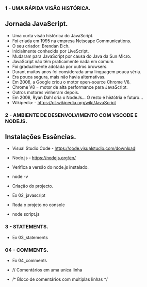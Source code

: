 ### 1 - UMA RÁPIDA VISÃO HISTÓRICA.
## Jornada JavaScript.
- Uma curta visão histórica do JavaScript.
- Foi criada em 1995 na empresa Netscape Communications.
- O seu criador: Brendan Eich.
- Inicialmente conhecida por LiveScript.
- Mudaram para JavaScript por causa do Java da Sun Micro.
- JavaScript não têm praticamente nada em comum.
- Foi gradualmente adotada por outros browsers.
- Durant muitos anos foi considerada uma linguagem pouca séria.
- Era pouca segura, mais não havia alternativas.
- Em 2008, a Google criou o motor open-source Chrome V8.
- Chrome V8 = motor de alta performance para JavaScript.
- Outros motores vinheram depois.
- Em 2009, Ryan Dahl cria o NodeJs... O resto é histótria e futuro...
- Wikipedia: - https://pt.wikipedia.org/wiki/JavaScript

### 2 - AMBIENTE DE DESENVOLVIMENTO COM VSCODE E NODEJS.
## Instalações Essências.
- Visual Studio Code - https://code.visualstudio.com/download
- Node.js - https://nodejs.org/en/

- Verifica a versão do node.js instalado.
- node -v

- Criação do projecto.
- Ex 02_javascript

- Roda o projeto no console
- node script.js

### 3 - STATEMENTS.
- Ex 03_statements

### 04 - COMMENTS.
- Ex 04_comments

- // Comentários em uma unica linha
- /* Bloco de comentários com multiplas linhas */

































